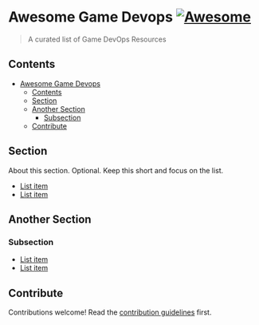 # Awesome Game Devops [![Awesome](https://awesome.re/badge.svg)](https://awesome.re)<a name="awesome-game-devops"></a>

> A curated list of Game DevOps Resources

## Contents<a name="contents"></a>

<!-- mdformat-toc start --slug=github --maxlevel=6 --minlevel=1 -->

- [Awesome Game Devops](#awesome-game-devops)
  - [Contents](#contents)
  - [Section](#section)
  - [Another Section](#another-section)
    - [Subsection](#subsection)
  - [Contribute](#contribute)

<!-- mdformat-toc end -->

## Section<a name="section"></a>

About this section. Optional. Keep this short and focus on the list.

- [List item](http://example.com)
- [List item](http://example.com)

## Another Section<a name="another-section"></a>

### Subsection<a name="subsection"></a>

- [List item](http://example.com)
- [List item](http://example.com)

## Contribute<a name="contribute"></a>

Contributions welcome! Read the [contribution guidelines](contributing.md) first.
